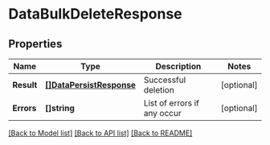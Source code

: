 # DataBulkDeleteResponse

## Properties

Name | Type | Description | Notes
------------ | ------------- | ------------- | -------------
**Result** | [**[]DataPersistResponse**](dataPersistResponse.md) | Successful deletion | [optional] 
**Errors** | **[]string** | List of errors if any occur | [optional] 

[[Back to Model list]](../README.md#documentation-for-models) [[Back to API list]](../README.md#documentation-for-api-endpoints) [[Back to README]](../README.md)


